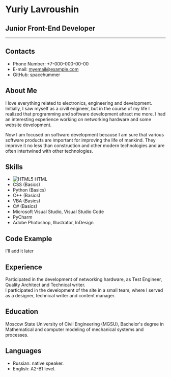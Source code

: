 # Yuriy Lavroushin
## Junior Front-End Developer  

******************************  

## Contacts
* Phone Number: +7-000-000-00-00
* E-mail: myemail@example.com
* GitHub: spacehummer  

## About Me
I love everything related to electronics, engineering and development. Initially, I saw myself as a civill engineer, but in the course of my life I realized that programming and software development attract me more.
I had an interesting experience working on networking hardware and some website development.  

Now I am focused on software development because I am sure that various software products are important for improving the life of mankind. They improve it no less than construction and other modern technologies and are often intertwined with other technologies.  

## Skills
* ![HTML5](https://img.shields.io/badge/html5-%23E34F26.svg?style=for-the-badge&logo=html5&logoColor=white) HTML
* CSS (Basics)
* Python (Basics)
* C++ (Basics)
* VBA (Basics)
* C# (Basics)
* Microsoft Visual Studio, Visual Studio Code
* PyCharm
* Adobe Photoshop, Illustrator, InDesign  

## Code Example
I'll add it later  

## Experience
Participated in the development of networking hardware, as Test Engineer, Quality Architect and Technical writer.  
I participated in the development of the site in a small team, where I served as a designer, technical writer and content manager.  

## Education
Moscow State University of Civil Engineering (MGSU), Bachelor's degree in Mathematical and computer modeling of mechanical systems and processes.  

## Languages
* Russian: native speaker.  
* English: A2-B1 level.  
